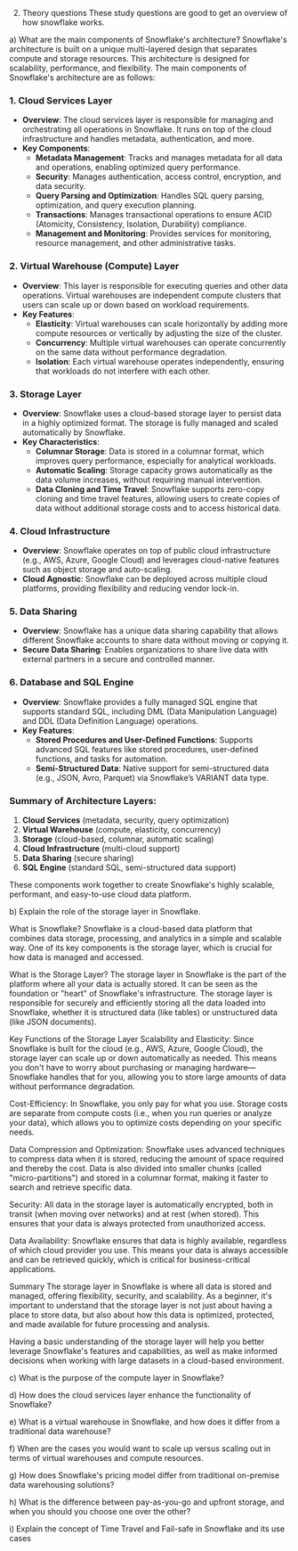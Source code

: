 2. Theory questions
These study questions are good to get an overview of how snowflake works.

  a) What are the main components of Snowflake's architecture?
Snowflake's architecture is built on a unique multi-layered design that separates compute and storage resources. This architecture is designed for scalability, performance, and flexibility. The main components of Snowflake's architecture are as follows:

### 1. **Cloud Services Layer**
   - **Overview**: The cloud services layer is responsible for managing and orchestrating all operations in Snowflake. It runs on top of the cloud infrastructure and handles metadata, authentication, and more.
   - **Key Components**:
     - **Metadata Management**: Tracks and manages metadata for all data and operations, enabling optimized query performance.
     - **Security**: Manages authentication, access control, encryption, and data security.
     - **Query Parsing and Optimization**: Handles SQL query parsing, optimization, and query execution planning.
     - **Transactions**: Manages transactional operations to ensure ACID (Atomicity, Consistency, Isolation, Durability) compliance.
     - **Management and Monitoring**: Provides services for monitoring, resource management, and other administrative tasks.

### 2. **Virtual Warehouse (Compute) Layer**
   - **Overview**: This layer is responsible for executing queries and other data operations. Virtual warehouses are independent compute clusters that users can scale up or down based on workload requirements.
   - **Key Features**:
     - **Elasticity**: Virtual warehouses can scale horizontally by adding more compute resources or vertically by adjusting the size of the cluster.
     - **Concurrency**: Multiple virtual warehouses can operate concurrently on the same data without performance degradation.
     - **Isolation**: Each virtual warehouse operates independently, ensuring that workloads do not interfere with each other.

### 3. **Storage Layer**
   - **Overview**: Snowflake uses a cloud-based storage layer to persist data in a highly optimized format. The storage is fully managed and scaled automatically by Snowflake.
   - **Key Characteristics**:
     - **Columnar Storage**: Data is stored in a columnar format, which improves query performance, especially for analytical workloads.
     - **Automatic Scaling**: Storage capacity grows automatically as the data volume increases, without requiring manual intervention.
     - **Data Cloning and Time Travel**: Snowflake supports zero-copy cloning and time travel features, allowing users to create copies of data without additional storage costs and to access historical data.

### 4. **Cloud Infrastructure**
   - **Overview**: Snowflake operates on top of public cloud infrastructure (e.g., AWS, Azure, Google Cloud) and leverages cloud-native features such as object storage and auto-scaling.
   - **Cloud Agnostic**: Snowflake can be deployed across multiple cloud platforms, providing flexibility and reducing vendor lock-in.

### 5. **Data Sharing**
   - **Overview**: Snowflake has a unique data sharing capability that allows different Snowflake accounts to share data without moving or copying it.
   - **Secure Data Sharing**: Enables organizations to share live data with external partners in a secure and controlled manner.

### 6. **Database and SQL Engine**
   - **Overview**: Snowflake provides a fully managed SQL engine that supports standard SQL, including DML (Data Manipulation Language) and DDL (Data Definition Language) operations.
   - **Key Features**:
     - **Stored Procedures and User-Defined Functions**: Supports advanced SQL features like stored procedures, user-defined functions, and tasks for automation.
     - **Semi-Structured Data**: Native support for semi-structured data (e.g., JSON, Avro, Parquet) via Snowflake’s VARIANT data type.

### Summary of Architecture Layers:
1. **Cloud Services** (metadata, security, query optimization)
2. **Virtual Warehouse** (compute, elasticity, concurrency)
3. **Storage** (cloud-based, columnar, automatic scaling)
4. **Cloud Infrastructure** (multi-cloud support)
5. **Data Sharing** (secure sharing)
6. **SQL Engine** (standard SQL, semi-structured data support)

These components work together to create Snowflake's highly scalable, performant, and easy-to-use cloud data platform.

b) Explain the role of the storage layer in Snowflake.

What is Snowflake?
Snowflake is a cloud-based data platform that combines data storage, processing, and analytics in a simple and scalable way. One of its key components is the storage layer, which is crucial for how data is managed and accessed.

What is the Storage Layer?
The storage layer in Snowflake is the part of the platform where all your data is actually stored. It can be seen as the foundation or "heart" of Snowflake's infrastructure. The storage layer is responsible for securely and efficiently storing all the data loaded into Snowflake, whether it is structured data (like tables) or unstructured data (like JSON documents).

Key Functions of the Storage Layer
Scalability and Elasticity:
Since Snowflake is built for the cloud (e.g., AWS, Azure, Google Cloud), the storage layer can scale up or down automatically as needed. This means you don't have to worry about purchasing or managing hardware—Snowflake handles that for you, allowing you to store large amounts of data without performance degradation.

Cost-Efficiency:
In Snowflake, you only pay for what you use. Storage costs are separate from compute costs (i.e., when you run queries or analyze your data), which allows you to optimize costs depending on your specific needs.

Data Compression and Optimization:
Snowflake uses advanced techniques to compress data when it is stored, reducing the amount of space required and thereby the cost. Data is also divided into smaller chunks (called "micro-partitions") and stored in a columnar format, making it faster to search and retrieve specific data.

Security:
All data in the storage layer is automatically encrypted, both in transit (when moving over networks) and at rest (when stored). This ensures that your data is always protected from unauthorized access.

Data Availability:
Snowflake ensures that data is highly available, regardless of which cloud provider you use. This means your data is always accessible and can be retrieved quickly, which is critical for business-critical applications.

Summary
The storage layer in Snowflake is where all data is stored and managed, offering flexibility, security, and scalability. As a beginner, it's important to understand that the storage layer is not just about having a place to store data, but also about how this data is optimized, protected, and made available for future processing and analysis.

Having a basic understanding of the storage layer will help you better leverage Snowflake's features and capabilities, as well as make informed decisions when working with large datasets in a cloud-based environment.

  c) What is the purpose of the compute layer in Snowflake?

  d) How does the cloud services layer enhance the functionality of Snowflake?

  e) What is a virtual warehouse in Snowflake, and how does it differ from a traditional data warehouse?

  f) When are the cases you would want to scale up versus scaling out in terms of virtual warehouses and compute resources.

  g) How does Snowflake's pricing model differ from traditional on-premise data warehousing solutions?

  h) What is the difference between pay-as-you-go and upfront storage, and when you should you choose one over the other?

  i) Explain the concept of Time Travel and Fail-safe in Snowflake and its use cases